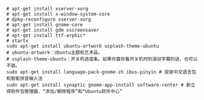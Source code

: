     # apt-get install xserver-xorg 
    # apt-get install x-window-system-core 
    # dpkg-reconfigure xserver-xorg 
    # apt-get install gnome-core 
    # apt-get install gdm xscreensaver 
    # apt-get install ttf-arphic*
    # startx
    sudo apt-get install ubuntu-artwork usplash-theme-ubuntu
    # ubuntu-artwork：Ubuntu主题和艺术品。
    # usplash-theme-ubuntu：开关机进度条。如果你喜欢看开关机时的滚动字幕的话，也可以不装。
    sudo apt-get install language-pack-gnome-zh ibus-pinyin # 安装中文语言包和智能拼音输入法
    sudo apt-get install synaptic gnome-app-install software-center # 新立得软件包管理器、“添加/删除程序”和“Ubuntu软件中心”